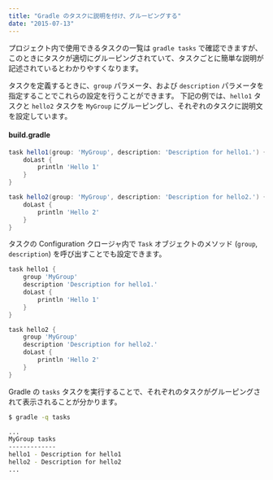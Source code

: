 ```yaml
---
title: "Gradle のタスクに説明を付け、グルーピングする"
date: "2015-07-13"
---
```


プロジェクト内で使用できるタスクの一覧は `gradle tasks` で確認できますが、このときにタスクが適切にグルーピングされていて、タスクごとに簡単な説明が記述されているとわかりやすくなります。

タスクを定義するときに、`group` パラメータ、および `description` パラメータを指定することでこれらの設定を行うことができます。
下記の例では、`hello1` タスクと `hello2` タスクを `MyGroup` にグルーピングし、それぞれのタスクに説明文を設定しています。

#### build.gradle

```groovy
task hello1(group: 'MyGroup', description: 'Description for hello1.') {
    doLast {
        println 'Hello 1'
    }
}

task hello2(group: 'MyGroup', description: 'Description for hello2.') {
    doLast {
        println 'Hello 2'
    }
}
```

タスクの Configuration クロージャ内で `Task` オブジェクトのメソッド (`group`, `description`) を呼び出すことでも設定できます。

```groovy
task hello1 {
    group 'MyGroup'
    description 'Description for hello1.'
    doLast {
        println 'Hello 1'
    }
}

task hello2 {
    group 'MyGroup'
    description 'Description for hello2.'
    doLast {
        println 'Hello 2'
    }
}
```

Gradle の `tasks` タスクを実行することで、それぞれのタスクがグルーピングされて表示されることが分かります。

```sh
$ gradle -q tasks

...
MyGroup tasks
-------------
hello1 - Description for hello1
hello2 - Description for hello2
...
```

